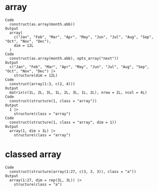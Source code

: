 # array

    Code
      construct(as.array(month.abb))
    Output
      array(
        c("Jan", "Feb", "Mar", "Apr", "May", "Jun", "Jul", "Aug", "Sep", "Oct", "Nov", "Dec"),
        dim = 12L
      )
    Code
      construct(as.array(month.abb), opts_array("next"))
    Output
      c("Jan", "Feb", "Mar", "Apr", "May", "Jun", "Jul", "Aug", "Sep", "Oct", "Nov", "Dec") |>
        structure(dim = 12L)
    Code
      construct(array(1:3, c(2, 4)))
    Output
      matrix(c(1L, 2L, 3L, 1L, 2L, 3L, 1L, 2L), nrow = 2L, ncol = 4L)
    Code
      construct(structure(1, class = "array"))
    Output
      1 |>
        structure(class = "array")
    Code
      construct(structure(1, class = "array", dim = 1))
    Output
      array(1, dim = 1L) |>
        structure(class = "array")

# classed array

    Code
      construct(structure(array(1:27, c(3, 3, 3)), class = "a"))
    Output
      array(1:27, dim = rep(3L, 3L)) |>
        structure(class = "a")

